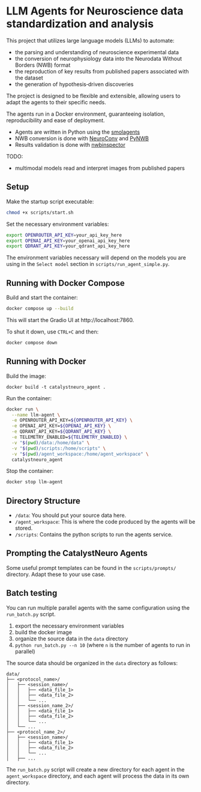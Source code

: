 # LLM Agents for Neuroscience data standardization and analysis

This project that utilizes large language models (LLMs) to automate:
- the parsing and understanding of neuroscience experimental data
- the conversion of neurophysiology data into the Neurodata Without Borders (NWB) format
- the reproduction of key results from published papers associated with the dataset
- the generation of hypothesis‑driven discoveries

The project is designed to be flexible and extensible, allowing users to adapt the agents to their specific needs.

The agents run in a Docker environment, guaranteeing isolation, reproducibility and ease of deployment.

- Agents are written in Python using the [smolagents](https://github.com/huggingface/smolagents)
- NWB conversion is done with [NeuroConv](https://github.com/catalystneuro/neuroconv) and [PyNWB](https://github.com/NeurodataWithoutBorders/pynwb)
- Results validation is done with [nwbinspector](https://github.com/NeurodataWithoutBorders/nwbinspector)

TODO:
- multimodal models read and interpret images from published papers

## Setup

Make the startup script executable:
```bash
chmod +x scripts/start.sh
```

Set the necessary environment variables:
```bash
export OPENROUTER_API_KEY=your_api_key_here
export OPENAI_API_KEY=your_openai_api_key_here
export QDRANT_API_KEY=your_qdrant_api_key_here
```

The environment variables necessary will depend on the models you are using in the `Select model` section in `scripts/run_agent_simple.py`.

## Running with Docker Compose

Build and start the container:
```bash
docker compose up --build
```

This will start the Gradio UI at http://localhost:7860.

To shut it down, use `CTRL+C` and then:
```bash
docker compose down
```

## Running with Docker

Build the image:
```
docker build -t catalystneuro_agent .
```

Run the container:
```bash
docker run \
  --name llm-agent \
  -e OPENROUTER_API_KEY=${OPENROUTER_API_KEY} \
  -e OPENAI_API_KEY=${OPENAI_API_KEY} \
  -e QDRANT_API_KEY=${QDRANT_API_KEY} \
  -e TELEMETRY_ENABLED=${TELEMETRY_ENABLED} \
  -v "$(pwd)/data:/home/data" \
  -v "$(pwd)/scripts:/home/scripts" \
  -v "$(pwd)/agent_workspace:/home/agent_workspace" \
  catalystneuro_agent
```

Stop the container:
```bash
docker stop llm-agent
```

## Directory Structure

- `/data`: You should put your source data here.
- `/agent_workspace`: This is where the code produced by the agents will be stored.
- `/scripts`: Contains the python scripts to run the agents service.

## Prompting the CatalystNeuro Agents

Some useful prompt templates can be found in the `scripts/prompts/` directory. Adapt these to your use case.

## Batch testing
You can run multiple parallel agents with the same configuration using the `run_batch.py` script.

1. export the necessary environment variables
2. build the docker image
3. organize the source data in the `data` directory
4. `python run_batch.py --n 10` (where `n` is the number of agents to run in parallel)

The source data should be organized in the `data` directory as follows:
```
data/
├── <protocol_name>/
│   ├── <session_name>/
│   │   ├── <data_file_1>
│   │   ├── <data_file_2>
│   │   └── ...
│   ├── <session_name_2>/
│   │   ├── <data_file_1>
│   │   ├── <data_file_2>
│   │   └── ...
│   └── ...
├── <protocol_name_2>/
│   ├── <session_name>/
│   │   ├── <data_file_1>
│   │   ├── <data_file_2>
│   │   └── ...
│   ├── ...
```

The `run_batch.py` script will create a new directory for each agent in the `agent_workspace` directory, and each agent will process the data in its own directory.
